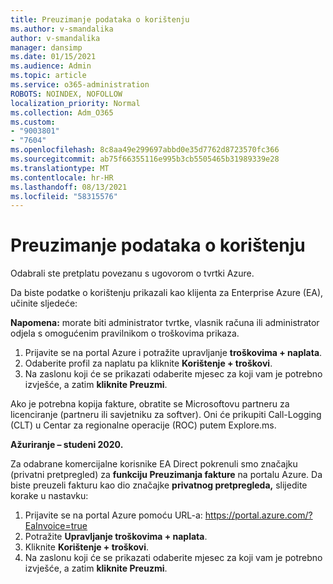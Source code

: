 ```yaml
---
title: Preuzimanje podataka o korištenju
ms.author: v-smandalika
author: v-smandalika
manager: dansimp
ms.date: 01/15/2021
ms.audience: Admin
ms.topic: article
ms.service: o365-administration
ROBOTS: NOINDEX, NOFOLLOW
localization_priority: Normal
ms.collection: Adm_O365
ms.custom:
- "9003801"
- "7604"
ms.openlocfilehash: 8c8aa49e299697abbd0e35d7762d8723570fc366
ms.sourcegitcommit: ab75f66355116e995b3cb5505465b31989339e28
ms.translationtype: MT
ms.contentlocale: hr-HR
ms.lasthandoff: 08/13/2021
ms.locfileid: "58315576"
---
```

# <a name="download-usage-data"></a>Preuzimanje podataka o korištenju

Odabrali ste pretplatu povezanu s ugovorom o tvrtki Azure.

Da biste podatke o korištenju prikazali kao klijenta za Enterprise Azure (EA), učinite sljedeće:

**Napomena:** morate biti administrator tvrtke, vlasnik računa ili administrator odjela s omogućenim pravilnikom o troškovima prikaza. 

1. Prijavite se na portal Azure i potražite upravljanje **troškovima + naplata**.
2. Odaberite profil za naplatu pa kliknite **Korištenje + troškovi**.
3. Na zaslonu koji će se prikazati odaberite mjesec za koji vam je potrebno izvješće, a zatim **kliknite Preuzmi**.

Ako je potrebna kopija fakture, obratite se Microsoftovu partneru za licenciranje (partneru ili savjetniku za softver). Oni će prikupiti Call-Logging (CLT) u Centar za regionalne operacije (ROC) putem Explore.ms.

**Ažuriranje – studeni 2020.**

Za odabrane komercijalne korisnike EA Direct pokrenuli smo značajku (privatni pretpregled) za **funkciju Preuzimanja fakture** na portalu Azure. Da biste preuzeli fakturu kao dio značajke **privatnog pretpregleda,** slijedite korake u nastavku:

1. Prijavite se na portal Azure pomoću URL-a: https://portal.azure.com/?EaInvoice=true 
2. Potražite **Upravljanje troškovima + naplata**. 
3. Kliknite **Korištenje + troškovi**. 
4. Na zaslonu koji će se prikazati odaberite mjesec za koji vam je potrebno izvješće, a zatim **kliknite Preuzmi**.
